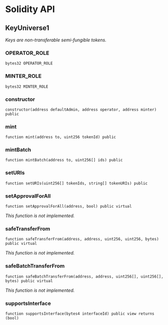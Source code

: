 # Solidity API

## KeyUniverse1

_Keys are non-transferable semi-fungible tokens._

### OPERATOR_ROLE

```solidity
bytes32 OPERATOR_ROLE
```

### MINTER_ROLE

```solidity
bytes32 MINTER_ROLE
```

### constructor

```solidity
constructor(address defaultAdmin, address operator, address minter) public
```

### mint

```solidity
function mint(address to, uint256 tokenId) public
```

### mintBatch

```solidity
function mintBatch(address to, uint256[] ids) public
```

### setURIs

```solidity
function setURIs(uint256[] tokenIds, string[] tokenURIs) public
```

### setApprovalForAll

```solidity
function setApprovalForAll(address, bool) public virtual
```

_This function is not implemented._

### safeTransferFrom

```solidity
function safeTransferFrom(address, address, uint256, uint256, bytes) public virtual
```

_This function is not implemented._

### safeBatchTransferFrom

```solidity
function safeBatchTransferFrom(address, address, uint256[], uint256[], bytes) public virtual
```

_This function is not implemented._

### supportsInterface

```solidity
function supportsInterface(bytes4 interfaceId) public view returns (bool)
```

